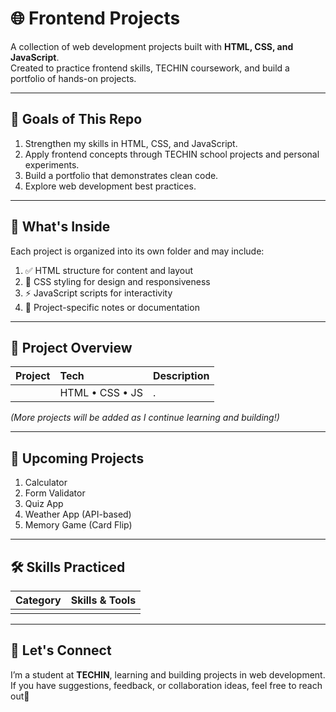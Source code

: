 # 🌐 Frontend Projects

A collection of web development projects built with **HTML, CSS, and JavaScript**.  
Created to practice frontend skills, TECHIN coursework, and build a portfolio of hands-on projects.

---

## 🎯 Goals of This Repo

1. Strengthen my skills in HTML, CSS, and JavaScript.  
2. Apply frontend concepts through TECHIN school projects and personal experiments.  
3. Build a portfolio that demonstrates clean code.  
4. Explore web development best practices.  

---

## 📂 What's Inside

Each project is organized into its own folder and may include:

1. ✅ HTML structure for content and layout  
2. 🎨 CSS styling for design and responsiveness  
3. ⚡ JavaScript scripts for interactivity  
4. 📘 Project-specific notes or documentation  

---

## 🧰 Project Overview

| Project | Tech | Description |
| :--- | :--- | :--- |
|  | HTML • CSS • JS | . |

*(More projects will be added as I continue learning and building!)*

---

## 🧭 Upcoming Projects

1. Calculator
2. Form Validator
3. Quiz App
4. Weather App (API-based)
5. Memory Game (Card Flip)

---

## 🛠️ Skills Practiced

| Category | Skills & Tools |
| :--- | :--- |
|  |  |

---

## 🚀 Let's Connect

I’m a student at **TECHIN**, learning and building projects in web development.  
If you have suggestions, feedback, or collaboration ideas, feel free to reach out💬
